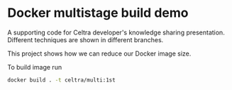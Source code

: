 # Docker multistage build demo

A supporting code for Celtra developer's knowledge sharing presentation. Different techniques are shown in different branches.

This project shows how we can reduce our Docker image size.

To build image run
```bash
docker build . -t celtra/multi:1st
```